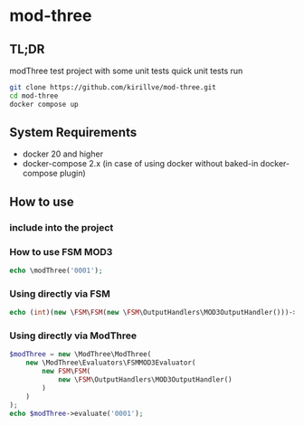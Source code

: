 # mod-three

## TL;DR
modThree test project with some unit tests
quick unit tests run
```bash
git clone https://github.com/kirillve/mod-three.git
cd mod-three
docker compose up
```

## System Requirements
- docker 20 and higher
- docker-compose 2.x (in case of using docker without baked-in docker-compose plugin)

## How to use
### include into the project

### How to use FSM MOD3
```php
echo \modThree('0001');
```

### Using directly via FSM
```php
echo (int)(new \FSM\FSM(new \FSM\OutputHandlers\MOD3OutputHandler()))->evaluate(new MOD3Automation($input));
```

### Using directly via ModThree

```php
$modThree = new \ModThree\ModThree(
    new \ModThree\Evaluators\FSMMOD3Evaluator(
        new FSM\FSM(
            new \FSM\OutputHandlers\MOD3OutputHandler()
        )
    )
);
echo $modThree->evaluate('0001');
```
